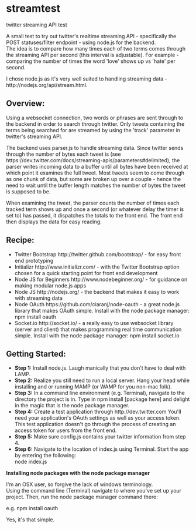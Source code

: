 streamtest
==========

twitter streaming API test

<p>A small test to try out twitter's realtime streaming API - specifically the POST statuses/filter endpoint - using node.js for the backend.<br/>
The idea is to compare how many times each of two terms comes through the streaming API per second (this interval is adjustable). For example - comparing the number of times the word 'love' shows up vs 'hate' per second. </p>
<p>
I chose node.js as it's very well suited to handling streaming data - http://nodejs.org/api/stream.html.
</p>


<h2>Overview:</h2>
<p>Using a websocket connection, two words or phrases are sent through to the backend in order to search through twitter. Only tweets containing the terms being searched for are streamed by using the 'track' parameter in twitter's streaming API.</p>
<p>The backend uses parser.js to handle streaming data. Since twitter sends through the number of bytes each tweet is (see https://dev.twitter.com/docs/streaming-apis/parameters#delimited), the parser writes incoming data to a buffer until all bytes have been received at which point it examines the full tweet. Most tweets seem to come through as one chunk of data, but some are broken up over a couple - hence the need to wait until the buffer length matches the number of bytes the tweet is supposed to be.</p>
<p>When examining the tweet, the parser counts the number of times each tracked term shows up and once a second (or whatever delay the timer is set to) has passed, it dispatches the totals to the front end. The front end then displays the data for easy reading.</p>


<p>
<h2>Recipe:</h2>
<ul>
<li>Twitter Bootstrap http://twitter.github.com/bootstrap/ - for easy front end prototyping

<li>Initializr  http://www.initializr.com/ - with the Twitter Bootstrap option chosen for a quick starting point for front end development

<li>Node JS for Beginners http://www.nodebeginner.org/ - for guidance on making modular node.js apps

<li>Node JS http://nodejs.org/ - the backend that makes it easy to work with streaming data

<li>Node OAuth https://github.com/ciaranj/node-oauth - a great node.js library that makes OAuth simple. Install with the node package manager:  npm install oauth

<li>Socket.io http://socket.io/ - a really easy to use websocket library (server and client) that makes programming real time communication simple. Install with the node package manager: npm install socket.io
</ul>
</p>


<p><h2>Getting Started:</h2>
<ul>
<li><b>Step 1:</b> Install node.js. Laugh manically that you don't have to deal with LAMP.

<li><b>Step 2:</b> Realize you still need to run a local server. Hang your head while installing and or running MAMP (or WAMP for you non-mac folk).

<li><b>Step 3:</b> In a command line environment (e.g. Terminal), navigate to the directory the project is in. Type in npm install [package here] and delight in the magic that is the node package manager.

<li><b>Step 4:</b> Create a test application through http://dev.twitter.com You'll need your application's OAuth settings as well as your access token. This test application doesn't go through the process of creating an access token for users from the front end. 

<li><b>Step 5:</b> Make sure config.js contains your twitter information from step 4. 

<li><b>Step 6:</b> Navigate to the location of index.js using Terminal. Start the app by entering the following:<br/>
node index.js
</ul>


<b>Installing node packages with the node package manager</b><br/>

I'm an OSX user, so forgive the lack of windows terminology.<br/>
Using the command line (Terminal) navigate to where you've set up your project. Then, run the node package manager command there:<br/>

e.g. npm install oauth<br/>

Yes, it's that simple.
</p>

